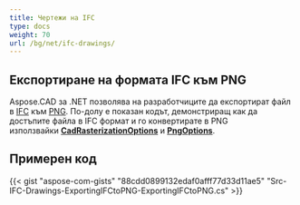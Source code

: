 ```yaml
---
title: Чертежи на IFC
type: docs
weight: 70
url: /bg/net/ifc-drawings/
---
```


## **Експортиране на формата IFC към PNG**

Aspose.CAD за .NET позволява на разработчиците да експортират файл в [IFC](https://docs.fileformat.com/cad/ifc/) към [PNG](https://docs.fileformat.com/image/png/). По-долу е показан кодът, демонстриращ как да достъпите файла в IFC формат и го конвертирате в PNG използвайки [**CadRasterizationOptions**](https://reference.aspose.com/cad/net/aspose.cad.imageoptions/cadrasterizationoptions) и [**PngOptions**](https://reference.aspose.com/cad/net/aspose.cad.imageoptions/pngoptions).

## Примерен код

{{< gist "aspose-com-gists" "88cdd0899132edaf0afff77d33d11ae5" "Src-IFC-Drawings-ExportingIFCtoPNG-ExportingIFCtoPNG.cs" >}}
